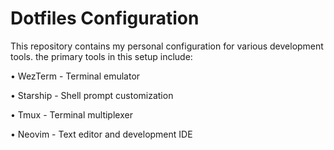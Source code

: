 # Dotfiles Configuration

This repository contains my personal configuration for various development tools. the primary tools in this setup include:

• WezTerm - Terminal emulator

• Starship - Shell prompt customization

• Tmux - Terminal multiplexer

• Neovim - Text editor and development IDE
